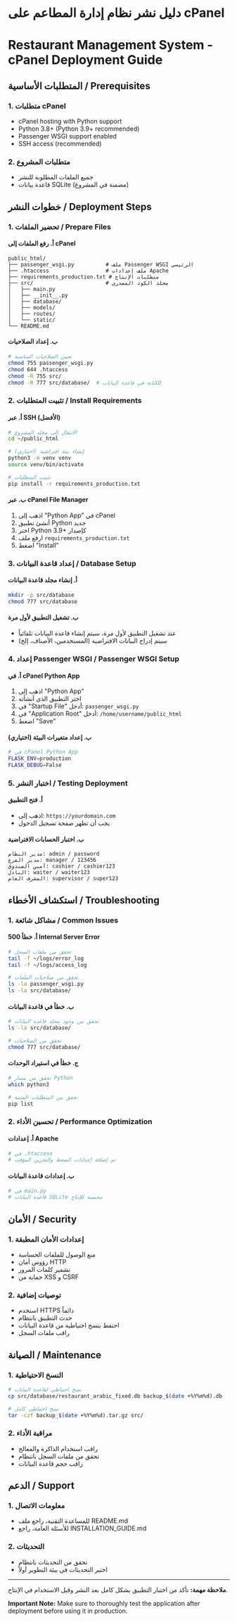 # دليل نشر نظام إدارة المطاعم على cPanel
# Restaurant Management System - cPanel Deployment Guide

## المتطلبات الأساسية / Prerequisites

### 1. متطلبات cPanel
- cPanel hosting with Python support
- Python 3.8+ (Python 3.9+ recommended)
- Passenger WSGI support enabled
- SSH access (recommended)

### 2. متطلبات المشروع
- جميع الملفات المطلوبة للنشر
- قاعدة بيانات SQLite (مضمنة في المشروع)

## خطوات النشر / Deployment Steps

### 1. تحضير الملفات / Prepare Files

#### أ. رفع الملفات إلى cPanel
```
public_html/
├── passenger_wsgi.py          # ملف Passenger WSGI الرئيسي
├── .htaccess                  # ملف إعدادات Apache
├── requirements_production.txt # متطلبات الإنتاج
├── src/                       # مجلد الكود المصدري
│   ├── main.py
│   ├── __init__.py
│   ├── database/
│   ├── models/
│   ├── routes/
│   └── static/
└── README.md
```

#### ب. إعداد الصلاحيات
```bash
# تعيين الصلاحيات المناسبة
chmod 755 passenger_wsgi.py
chmod 644 .htaccess
chmod -R 755 src/
chmod -R 777 src/database/  # للكتابة في قاعدة البيانات
```

### 2. تثبيت المتطلبات / Install Requirements

#### أ. عبر SSH (الأفضل)
```bash
# الانتقال إلى مجلد المشروع
cd ~/public_html

# إنشاء بيئة افتراضية (اختياري)
python3 -m venv venv
source venv/bin/activate

# تثبيت المتطلبات
pip install -r requirements_production.txt
```

#### ب. عبر cPanel File Manager
1. اذهب إلى "Python App" في cPanel
2. أنشئ تطبيق Python جديد
3. اختر Python 3.9+ كإصدار
4. ارفع ملف `requirements_production.txt`
5. اضغط "Install"

### 3. إعداد قاعدة البيانات / Database Setup

#### أ. إنشاء مجلد قاعدة البيانات
```bash
mkdir -p src/database
chmod 777 src/database
```

#### ب. تشغيل التطبيق لأول مرة
- عند تشغيل التطبيق لأول مرة، سيتم إنشاء قاعدة البيانات تلقائياً
- سيتم إدراج البيانات الافتراضية (المستخدمين، الأصناف، إلخ)

### 4. إعداد Passenger WSGI / Passenger WSGI Setup

#### أ. في cPanel Python App
1. اذهب إلى "Python App"
2. اختر التطبيق الذي أنشأته
3. في "Startup File" أدخل: `passenger_wsgi.py`
4. في "Application Root" أدخل: `/home/username/public_html`
5. اضغط "Save"

#### ب. إعداد متغيرات البيئة (اختياري)
```bash
# في cPanel Python App
FLASK_ENV=production
FLASK_DEBUG=False
```

### 5. اختبار النشر / Testing Deployment

#### أ. فتح التطبيق
- اذهب إلى: `https://yourdomain.com`
- يجب أن تظهر صفحة تسجيل الدخول

#### ب. اختبار الحسابات الافتراضية
```
مدير النظام: admin / password
مدير الفرع: manager / 123456
أمين الصندوق: cashier / cashier123
النادل: waiter / waiter123
المشرف العام: supervisor / super123
```

## استكشاف الأخطاء / Troubleshooting

### 1. مشاكل شائعة / Common Issues

#### أ. خطأ 500 Internal Server Error
```bash
# تحقق من ملفات السجل
tail -f ~/logs/error_log
tail -f ~/logs/access_log

# تحقق من صلاحيات الملفات
ls -la passenger_wsgi.py
ls -la src/database/
```

#### ب. خطأ في قاعدة البيانات
```bash
# تحقق من وجود مجلد قاعدة البيانات
ls -la src/database/

# تحقق من الصلاحيات
chmod 777 src/database/
```

#### ج. خطأ في استيراد الوحدات
```bash
# تحقق من مسار Python
which python3

# تحقق من المتطلبات المثبتة
pip list
```

### 2. تحسين الأداء / Performance Optimization

#### أ. إعدادات Apache
```apache
# في .htaccess
# تم إضافة إعدادات الضغط والتخزين المؤقت
```

#### ب. إعدادات قاعدة البيانات
```python
# في main.py
# قاعدة البيانات SQLite محسنة للإنتاج
```

## الأمان / Security

### 1. إعدادات الأمان المطبقة
- منع الوصول للملفات الحساسة
- رؤوس أمان HTTP
- تشفير كلمات المرور
- حماية من XSS و CSRF

### 2. توصيات إضافية
- استخدم HTTPS دائماً
- حدث التطبيق بانتظام
- احتفظ بنسخ احتياطية من قاعدة البيانات
- راقب ملفات السجل

## الصيانة / Maintenance

### 1. النسخ الاحتياطية
```bash
# نسخ احتياطي لقاعدة البيانات
cp src/database/restaurant_arabic_fixed.db backup_$(date +%Y%m%d).db

# نسخ احتياطي كامل
tar -czf backup_$(date +%Y%m%d).tar.gz src/
```

### 2. مراقبة الأداء
- راقب استخدام الذاكرة والمعالج
- تحقق من ملفات السجل بانتظام
- راقب حجم قاعدة البيانات

## الدعم / Support

### 1. معلومات الاتصال
- للمساعدة التقنية، راجع ملف README.md
- للأسئلة العامة، راجع INSTALLATION_GUIDE.md

### 2. التحديثات
- تحقق من التحديثات بانتظام
- اختبر التحديثات في بيئة التطوير أولاً

---

**ملاحظة مهمة:** تأكد من اختبار التطبيق بشكل كامل بعد النشر وقبل الاستخدام في الإنتاج.

**Important Note:** Make sure to thoroughly test the application after deployment before using it in production.
